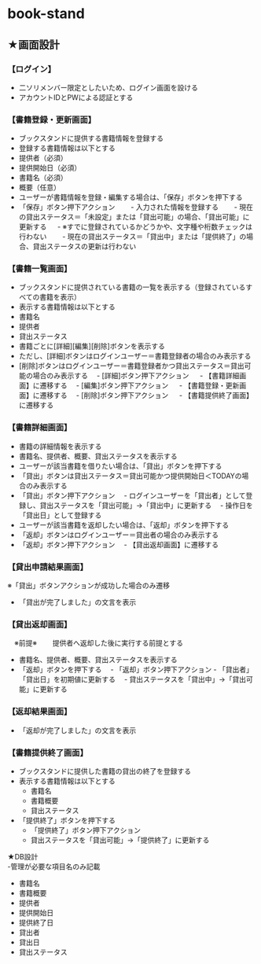 # book-stand
## ★画面設計	
###	【ログイン】
 - 二ソリメンバー限定としたいため、ログイン画面を設ける
 - アカウントIDとPWによる認証とする
	
###	【書籍登録・更新画面】
- ブックスタンドに提供する書籍情報を登録する
- 登録する書籍情報は以下とする
 - 提供者（必須）
 - 提供開始日（必須）
 - 書籍名（必須）
 - 概要（任意）
- ユーザーが書籍情報を登録・編集する場合は、「保存」ボタンを押下する
 - 「保存」ボタン押下アクション
　　- 入力された情報を登録する
　　- 現在の貸出ステータス＝「未設定」または「貸出可能」の場合、「貸出可能」に更新する
 　 - ※すでに登録されているかどうかや、文字種や桁数チェックは行わない
　　- 現在の貸出ステータス＝「貸出中」または「提供終了」の場合、貸出ステータスの更新は行わない
	
###	【書籍一覧画面】
- ブックスタンドに提供されている書籍の一覧を表示する（登録されているすべての書籍を表示）
- 表示する書籍情報は以下とする
 - 書籍名
 - 提供者
 - 貸出ステータス
- 書籍ごとに[詳細][編集][削除]ボタンを表示する
 - ただし、[詳細]ボタンはログインユーザー＝書籍登録者の場合のみ表示する
 - [削除]ボタンはログインユーザー＝書籍登録者かつ貸出ステータス＝貸出可能の場合のみ表示する
　- [詳細]ボタン押下アクション
　 - 【書籍詳細画面】に遷移する
　- [編集]ボタン押下アクション
　 - 【書籍登録・更新画面】に遷移する
　- [削除]ボタン押下アクション
　 - 【書籍提供終了画面】に遷移する
	
###	【書籍詳細画面】
- 書籍の詳細情報を表示する
- 書籍名、提供者、概要、貸出ステータスを表示する
- ユーザーが該当書籍を借りたい場合は、「貸出」ボタンを押下する
 - 「貸出」ボタンは貸出ステータス＝貸出可能かつ提供開始日＜TODAYの場合のみ表示する
  - 「貸出」ボタン押下アクション
 　- ログインユーザーを「貸出者」として登録し、貸出ステータスを「貸出可能」→「貸出中」に更新する
 　- 操作日を「貸出日」として登録する
- ユーザーが該当書籍を返却したい場合は、「返却」ボタンを押下する
 - 「返却」ボタンはログインユーザー＝貸出者の場合のみ表示する
  - 「返却」ボタン押下アクション
 　- 【貸出返却画面】に遷移する
	
###	【貸出申請結果画面】
※「貸出」ボタンアクションが成功した場合のみ遷移
- 「貸出が完了しました」の文言を表示
	
###	【貸出返却画面】
　※前提※
　　提供者へ返却した後に実行する前提とする
- 書籍名、提供者、概要、貸出ステータスを表示する
- 「返却」ボタンを押下する
	　- 「返却」ボタン押下アクション
	  - 「貸出者」「貸出日」を初期値に更新する
	　- 貸出ステータスを「貸出中」→「貸出可能」に更新する
	
###	【返却結果画面】
- 「返却が完了しました」の文言を表示
	
###	【書籍提供終了画面】
- ブックスタンドに提供した書籍の貸出の終了を登録する
- 表示する書籍情報は以下とする
	- 書籍名
	- 書籍概要
	- 貸出ステータス
- 「提供終了」ボタンを押下する
	- 「提供終了」ボタン押下アクション
	 - 貸出ステータスを「貸出可能」→「提供終了」に更新する
	
★DB設計	
 -管理が必要な項目名のみ記載
   - 書籍名
   - 書籍概要
   - 提供者
   - 提供開始日
   - 提供終了日
   - 貸出者
   - 貸出日
   - 貸出ステータス
